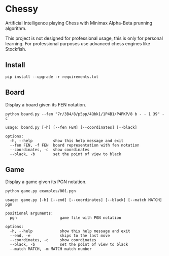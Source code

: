 # Chessy
Artificial Intelligence playing Chess with Minimax Alpha-Beta prunning algorithm.

This project is not designed for professional usage, this is only for personal learning. For professional purposes use advanced chess engines like Stockfish.

## Install

```
pip install --upgrade -r requirements.txt
```

## Board

Display a board given its FEN notation.

```
python board.py --fen "7r/3B4/8/p5pp/4Qbk1/1P4B1/P4PKP/8 b - - 1 39" -c
```

```
usage: board.py [-h] [--fen FEN] [--coordinates] [--black]

options:
  -h, --help         show this help message and exit
  --fen FEN, -f FEN  board representation with fen notation
  --coordinates, -c  show coordinates
  --black, -b        set the point of view to black
```

## Game

Display a game given its PGN notation.

```
python game.py examples/001.pgn
```

```
usage: game.py [-h] [--end] [--coordinates] [--black] [--match MATCH] pgn

positional arguments:
  pgn                   game file with PGN notation

options:
  -h, --help            show this help message and exit
  --end, -e             skips to the last move
  --coordinates, -c     show coordinates
  --black, -b           set the point of view to black
  --match MATCH, -m MATCH match number
```
